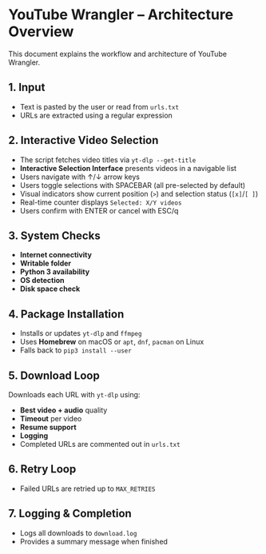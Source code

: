 # YouTube Wrangler – Architecture Overview

This document explains the workflow and architecture of YouTube Wrangler.

## 1. Input

- Text is pasted by the user or read from `urls.txt`
- URLs are extracted using a regular expression

## 2. Interactive Video Selection

- The script fetches video titles via `yt-dlp --get-title`
- **Interactive Selection Interface** presents videos in a navigable list
- Users navigate with ↑/↓ arrow keys
- Users toggle selections with SPACEBAR (all pre-selected by default)
- Visual indicators show current position (`>`) and selection status (`[x]`/`[ ]`)
- Real-time counter displays `Selected: X/Y videos`
- Users confirm with ENTER or cancel with ESC/q

## 3. System Checks

- **Internet connectivity**
- **Writable folder**
- **Python 3 availability**
- **OS detection**
- **Disk space check**

## 4. Package Installation

- Installs or updates `yt-dlp` and `ffmpeg`
- Uses **Homebrew** on macOS or `apt`, `dnf`, `pacman` on Linux
- Falls back to `pip3 install --user`

## 5. Download Loop

Downloads each URL with `yt-dlp` using:

- **Best video + audio** quality
- **Timeout** per video
- **Resume support**
- **Logging**
- Completed URLs are commented out in `urls.txt`

## 6. Retry Loop

- Failed URLs are retried up to `MAX_RETRIES`

## 7. Logging & Completion

- Logs all downloads to `download.log`
- Provides a summary message when finished